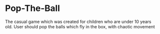 # Pop-The-Ball
The casual game which was created for children who are under 10 years old. User should pop the balls which fly in the box, with chaotic movement
